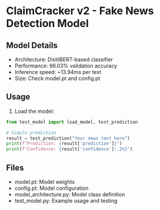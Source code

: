 
# ClaimCracker v2 - Fake News Detection Model

## Model Details
- Architecture: DistilBERT-based classifier
- Performance: 96.03% validation accuracy
- Inference speed: ~13.94ms per text
- Size: Check model.pt and config.pt

## Usage
1. Load the model:
```python
from test_model import load_model, test_prediction

# Simple prediction
result = test_prediction("Your news text here")
print(f"Prediction: {result['prediction']}")
print(f"Confidence: {result['confidence']:.2%}")
```

## Files
- model.pt: Model weights
- config.pt: Model configuration
- model_architecture.py: Model class definition
- test_model.py: Example usage and testing

